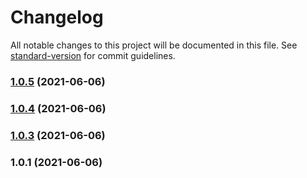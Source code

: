 # Changelog

All notable changes to this project will be documented in this file. See [standard-version](https://github.com/conventional-changelog/standard-version) for commit guidelines.

### [1.0.5](https://github.com/TomTomB/ngrx-toolkit/compare/v1.0.4...v1.0.5) (2021-06-06)

### [1.0.4](https://github.com/TomTomB/ngrx-toolkit/compare/v1.0.3...v1.0.4) (2021-06-06)

### [1.0.3](https://github.com/TomTomB/ngrx-toolkit/compare/v1.0.1...v1.0.3) (2021-06-06)

### 1.0.1 (2021-06-06)
